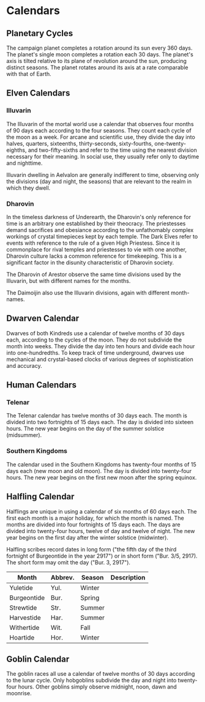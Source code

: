 # Calendars

## Planetary Cycles

The campaign planet completes a rotation around its sun every 360 days. The planet's single moon completes a rotation each 30 days. The planet's axis is tilted relative to its plane of revolution around the sun, producing distinct seasons. The planet rotates around its axis at a rate comparable with that of Earth.

## Elven Calendars

### Illuvarin

The Illuvarin of the mortal world use a calendar that observes four months of 90 days each according to the four seasons. They count each cycle of the moon as a week. For arcane and scientific use, they divide the day into halves, quarters, sixteenths, thirty-seconds, sixty-fourths, one-twenty-eighths, and two-fifty-sixths and refer to the time using the nearest division necessary for their meaning. In social use, they usually refer only to daytime and nighttime.

Illuvarin dwelling in Aelvalon are generally indifferent to time, observing only the divisions (day and night, the seasons) that are relevant to the realm in which they dwell.

### Dharovin

In the timeless darkness of Underearth, the Dharovin's only reference for time is an arbitrary one established by their theocracy. The priestesses demand sacrifices and obesiance according to the unfathomably complex workings of crystal timepieces kept by each temple. The Dark Elves refer to events with reference to the rule of a given High Priestess. Since it is commonplace for rival temples and priestesses to vie with one another, Dharovin culture lacks a common reference for timekeeping. This is a significant factor in the disunity characteristic of Dharovin society.

The Dharovin of Arestor observe the same time divisions used by the Illuvarin, but with different names for the months.

The Daimoijin also use the Illuvarin divisions, again with different month-names.

## Dwarven Calendar

Dwarves of both Kindreds use a calendar of twelve months of 30 days each, according to the cycles of the moon. They do not subdivide the month into weeks. They divide the day into ten hours and divide each hour into one-hundredths. To keep track of time underground, dwarves use mechanical and crystal-based clocks of various degrees of sophistication and accuracy.

## Human Calendars

### Telenar

The Telenar calendar has twelve months of 30 days each. The month is divided into two fortnights of 15 days each. The day is divided into sixteen hours. The new year begins on the day of the summer solstice (midsummer).

### Southern Kingdoms

The calendar used in the Southern Kingdoms has twenty-four months of 15 days each (new moon and old moon). The day is divided into twenty-four hours. The new year begins on the first new moon after the spring equinox.

## Halfling Calendar

Halflings are unique in using a calendar of six months of 60 days each. The first each month is a major holiday, for which the month is named. The months are divided into four fortnights of 15 days each. The days are divided into twenty-four hours, twelve of day and twelve of night. The new year begins on the first day after the winter solstice (midwinter).

Halfling scribes record dates in long form ("the fifth day of the third fortnight of Burgeontide in the year 2917") or in short form ("Bur. 3/5, 2917). The short form may omit the day ("Bur. 3, 2917").

| Month       | Abbrev. | Season | Description |
| ----------- | ------- | ------ | ----------- |
| Yuletide    | Yul.    | Winter |             |
| Burgeontide | Bur.    | Spring |             |
| Strewtide   | Str.    | Summer |             |
| Harvestide  | Har.    | Summer |             |
| Withertide  | Wit.    | Fall   |             |
| Hoartide    | Hor.    | Winter |             |

## Goblin Calendar

The goblin races all use a calendar of twelve months of 30 days according to the lunar cycle. Only hobgoblins subdivide the day and night into twenty-four hours. Other goblins simply observe midnight, noon, dawn and moonrise.